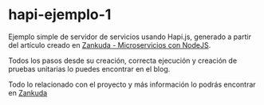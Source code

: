 # hapi-ejemplo-1

Ejemplo simple de servidor de servicios usando Hapi.js, generado a partir del artículo creado en [Zankuda - Microservicios con NodeJS](https://www.zankuda.com/2015/08/01/Micro-Servicios-Con-NodeJS/).

Todos los pasos desde su creación, correcta ejecución y creación de pruebas unitarias lo puedes encontrar en el blog.

Todo lo relacionado con el proyecto y más información lo podrás encontrar en [Zankuda](https://www.zankuda.com)
